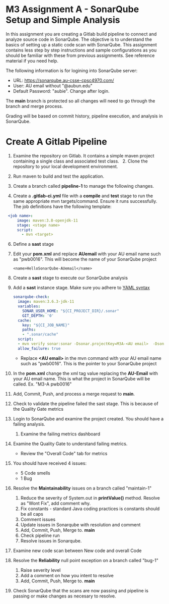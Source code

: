 # M3 Assignment A - SonarQube Setup and Simple Analysis

In this assignment you are creating a Gitlab build pipeline to connect and analyze source code in SonarQube. The objective is to understand the basics of setting up a static code scan with SonarQube.  This assignment contains less step by step instructions and sample configurations as you should be familiar with these from previous assignments.  See reference material if you need help.

The following information is for logining into SonarQube server:
- URL: https://sonarqube.au-csse-cpsc4970.com/
- User: AU email without "@aubun.edu"
- Default Password: "aubie". Change after login.

The **main** branch is protected so all changes will need to go through the branch and merge process.

Grading will be based on commit history, pipeline execution, and analysis in SonarQube.

# Create A Gitlab Pipeline

1. Examine the repository on Gitlab.  It contains a simple maven project containing a single class and associated test class.
`
`2. Clone the repository to your local development environment.

3. Run maven to build and test the application.

4. Create a branch called **pipeline-1** to manage the following changes.

5. Create a **.gitlab-ci.yml** file with a **compile** and **test** stage to run the same appropriate mvn targets/command.  Ensure it runs successfully.  The job definitions have the following template:
```yaml
 <job name>:
     image: maven:3.8-openjdk-11
     stage: <stage name>
     script:
       - mvn <target>
```

6. Define a **sast** stage

7. Edit your **pom.xml** and replace **AUemail** with your AU email name such as "pwb0016".  This will become the name of your SonarQube project
    ```
    <name>HelloSonarQube-AUemail</name>
    ```

8. Create a **sast** stage to execute our SonarQube analysis

9. Add a **sast** instance stage.  Make sure you adhere to [YAML syntax](https://docs.ansible.com/ansible/latest/reference_appendices/YAMLSyntax.html)
    ```yaml
    sonarqube-check:
      image: maven:3.6.3-jdk-11
      variables:
        SONAR_USER_HOME: "${CI_PROJECT_DIR}/.sonar"
        GIT_DEPTH: '0'
      cache:
        key: "${CI_JOB_NAME}"
        paths:
        - ".sonar/cache"
      script:
      - mvn verify sonar:sonar -Dsonar.projectKey=M3A-<AU email>  -Dsonar.qualitygate.wait=true
      allow_failure: true
    ```
   - Replace **\<AU email\>** in the mvn command with your AU email name such as "pwb0016".  This is the pointer to your SonarQube project
   
10. In the **pom.xml** change the **<name>** xml tag value replacing the **AU-Email** with your AU email name.  This is what the project in SonarQube will be called.  Ex. "<name>M3-A pwb0016</name>" 

11. Add, Commit, Push, and process a merge request to **main**.

12. Check to validate the pipeline failed the sast stage.  This is because of the Quality Gate metrics

13. Login to SonarQube and examine the project created.  You should have a failing analysis.

    1. Examine the failing metrics dashboard
    
14. Examine the Quality Gate to understand failing metrics.

    - Review the "Overall Code" tab for metrics
    
14. You should have received 4 issues:

    - 5 Code smells
    - 1 Bug
    
15. Resolve the **Maintainability** issues on a branch called "maintain-1"

    1. Reduce the severity of System.out in **printValue()** method.  Resolve as "Wont Fix", add comment why.
    2. Fix constants - standard Java coding practices is constants should be all caps
    3. Comment issues
    4. Update issues in Sonarqube with resolution and comment
    5. Add, Commit, Push, Merge to. **main** 
    6. Check pipeline run
    7. Resolve issues in Sonarqube.
    
16. Examine new code scan between New code and overall Code

17. Resolve the **Reliability** null point exception on a branch called "bug-1"

    1. Raise severity level
    2. Add a comment on how you intent to resolve
    3. Add, Commit, Push, Merge to. **main**

18.  Check SonarQube that the scans are now passing and pipeline is passing or make changes as necesary to resolve.


